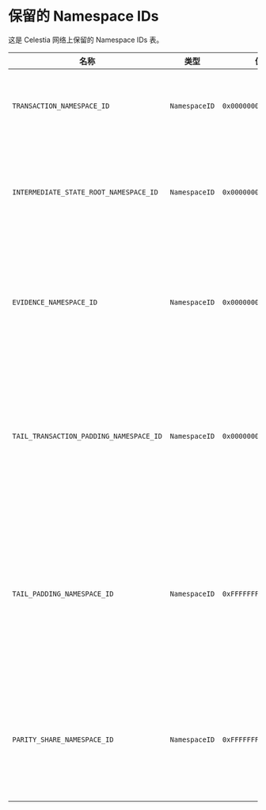# 保留的 Namespace IDs

这是 Celestia 网络上保留的 Namespace IDs 表。

<!-- markdownlint-disable MD013 -->
| 名称                                      | 类型            | 值                    | 说明                          |
| --------------------------------------- | ------------- | -------------------- | --------------------------- |
| `TRANSACTION_NAMESPACE_ID`              | `NamespaceID` | `0x0000000000000001` | 交易：修改状态的请求。                 |
| `INTERMEDIATE_STATE_ROOT_NAMESPACE_ID`  | `NamespaceID` | `0x0000000000000002` | 在每次交易之后进行的中间状态根。            |
| `EVIDENCE_NAMESPACE_ID`                 | `NamespaceID` | `0x0000000000000003` | 证明：欺诈证明或其他可罚没行为的证明。         |
| `TAIL_TRANSACTION_PADDING_NAMESPACE_ID` | `NamespaceID` | `0x00000000000000FF` | 交易的尾填充：在所有交易之后但在消息之前填充。     |
| `TAIL_PADDING_NAMESPACE_ID`             | `NamespaceID` | `0xFFFFFFFFFFFFFFFE` | 消息的尾部填充：在所有消息之后填充以填充原始数据方块。 |
| `PARITY_SHARE_NAMESPACE_ID`             | `NamespaceID` | `0xFFFFFFFFFFFFFFFF` | 对等式份额：可用数据矩阵中的扩展份额。         |
<!-- markdownlint-enable MD013 -->
